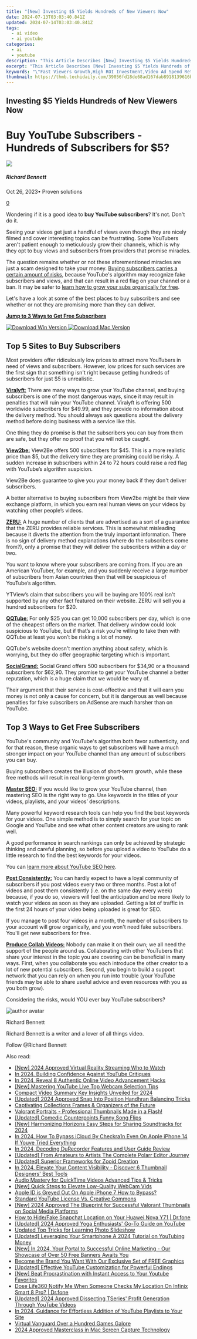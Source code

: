 ```yaml
---
title: "[New] Investing $5 Yields Hundreds of New Viewers Now"
date: 2024-07-13T03:03:40.841Z
updated: 2024-07-14T03:03:40.841Z
tags:
  - ai video
  - ai youtube
categories:
  - ai
  - youtube
description: "This Article Describes [New] Investing $5 Yields Hundreds of New Viewers Now"
excerpt: "This Article Describes [New] Investing $5 Yields Hundreds of New Viewers Now"
keywords: "\"Fast Viewers Growth,High ROI Investment,Video Ad Spend Returns,Effortless Viewer Expansion,Quick Audience Increase,Ad-Funded Traffic Boost,Cost-Effective Viewership Rise\""
thumbnail: https://thmb.techidaily.com/39056fd18de68ad167dab8918139616b0085a3cc76b52ba12d66889ac85fb462.jpg
---
```


## Investing $5 Yields Hundreds of New Viewers Now

# Buy YouTube Subscribers - Hundreds of Subscribers for $5?

![](https://images.wondershare.com/filmora/article-images/richard-bennett.jpg)

##### Richard Bennett

 Oct 26, 2023• Proven solutions

[0](#commentsBoxSeoTemplate)

Wondering if it is a good idea to **buy YouTube subscribers**? It's not. Don't do it.

Seeing your videos get just a handful of views even though they are nicely filmed and cover interesting topics can be frustrating. Some YouTubers aren't patient enough to meticulously grow their channels, which is why they opt to buy views and subscribers from providers that promise miracles.

The question remains whether or not these aforementioned miracles are just a scam designed to take your money. [Buying subscribers carries a certain amount of risks](https://tools.techidaily.com/wondershare/filmora/download/), because YouTube's algorithm may recognize fake subscribers and views, and that can result in a red flag on your channel or a ban. It may be safer to [learn how to grow your subs organically for free](https://tools.techidaily.com/wondershare/filmora/download/).

Let's have a look at some of the best places to buy subscribers and see whether or not they are promising more than they can deliver.

**[Jump to 3 Ways to Get Free Subscribers](#freesubs)**

[![Download Win Version](https://images.wondershare.com/filmora/guide/download-btn-win.jpg) ](https://tools.techidaily.com/wondershare/filmora/download/) [![Download Mac Version](https://images.wondershare.com/filmora/guide/download-btn-mac.jpg) ](https://tools.techidaily.com/wondershare/filmora/download/)

## Top 5 Sites to Buy Subscribers

Most providers offer ridiculously low prices to attract more YouTubers in need of views and subscribers. However, low prices for such services are the first sign that something isn't right because getting hundreds of subscribers for just $5 is unrealistic.

[**Viralyft**:](https://viralyft.com/buy-youtube-subscribers) There are many ways to grow your YouTube channel, and buying subscribers is one of the most dangerous ways, since it may result in penalties that will ruin your YouTube channel. Viralyft is offering 500 worldwide subscribers for $49.99, and they provide no information about the delivery method. You should always ask questions about the delivery method before doing business with a service like this.

One thing they do promise is that the subscribers you can buy from them are safe, but they offer no proof that you will not be caught.

[**View2be:**](http://www.view2.be/buy-youtube-subscribers/) View2Be offers 500 subscribers for $45\. This is a more realistic price than $5, but the delivery time they are promising could be risky. A sudden increase in subscribers within 24 to 72 hours could raise a red flag with YouTube’s algorithm suspicion.

View2Be does guarantee to give you your money back if they don't deliver subscribers.

A better alternative to buying subscribers from View2be might be their view exchange platform, in which you earn real human views on your videos by watching other people’s videos.

[**ZERU:**](https://zeru.com/buy-youtube-views) A huge number of clients that are advertised as a sort of a guarantee that the ZERU provides reliable services. This is somewhat misleading because it diverts the attention from the truly important information. There is no sign of delivery method explanations (where do the subscribers come from?), only a promise that they will deliver the subscribers within a day or two.

You want to know where your subscribers are coming from. If you are an American YouTuber, for example, and you suddenly receive a large number of subscribers from Asian countries then that will be suspicious of YouTube’s algorithm.

YTView’s claim that subscribers you will be buying are 100% real isn't supported by any other fact featured on their website. ZERU will sell you a hundred subscribers for $20.

[**QQTube**:](https://www.qqtube.com/) For only $25 you can get 10,000 subscribers per day, which is one of the cheapest offers on the market. That delivery window could look suspicious to YouTube, but if that’s a risk you’re willing to take then with QQTube at least you won’t be risking a lot of money.

QQTube's website doesn't mention anything about safety, which is worrying, but they do offer geographic targeting which is important.

[**SocialGrand:**](http://socialgrand.com/buy-youtube-subscribers/) Social Grand offers 500 subscribers for $34,90 or a thousand subscribers for $62,90\. They promise to get your YouTube channel a better reputation, which is a huge claim that we would be wary of.

Their argument that their service is cost-effective and that it will earn you money is not only a cause for concern, but it is dangerous as well because penalties for fake subscribers on AdSense are much harsher than on YouTube.

## Top 3 Ways to Get Free Subscribers

YouTube's community and YouTube's algorithm both favor authenticity, and for that reason, these organic ways to get subscribers will have a much stronger impact on your YouTube channel than any amount of subscribers you can buy.

Buying subscribers creates the illusion of short-term growth, while these free methods will result in real long-term growth.

[**Master SEO:**](https://tools.techidaily.com/wondershare/filmora/download/) If you would like to grow your YouTube channel, then mastering SEO is the right way to go. Use keywords in the titles of your videos, playlists, and your videos’ descriptions.

Many powerful keyword research tools can help you find the best keywords for your videos. One simple method is to simply search for your topic on Google and YouTube and see what other content creators are using to rank well.

A good performance in search rankings can only be achieved by strategic thinking and careful planning, so before you upload a video to YouTube do a little research to find the best keywords for your videos.

You can [learn more about YouTube SEO here](https://tools.techidaily.com/wondershare/filmora/download/).

**[Post Consistently:](https://tools.techidaily.com/wondershare/filmora/download/)** You can hardly expect to have a loyal community of subscribers if you post videos every two or three months. Post a lot of videos and post them consistently (i.e. on the same day every week) because, if you do so, viewers will feel the anticipation and be more likely to watch your videos as soon as they are uploaded. Getting a lot of traffic in the first 24 hours of your video being uploaded is great for SEO.

If you manage to post four videos in a month, the number of subscribers to your account will grow organically, and you won't need fake subscribers. You'll get new subscribers for free.

**[Produce Collab Videos:](https://tools.techidaily.com/wondershare/filmora/download/)** Nobody can make it on their own; we all need the support of the people around us. Collaborating with other YouTubers that share your interest in the topic you are covering can be beneficial in many ways. First, when you collaborate you each introduce the other creator to a lot of new potential subscribers. Second, you begin to build a support network that you can rely on when you run into trouble (your YouTube friends may be able to share useful advice and even resources with you as you both grow).

Considering the risks, would YOU ever buy YouTube subscribers?

![author avatar](https://images.wondershare.com/filmora/article-images/richard-bennett.jpg)

Richard Bennett

Richard Bennett is a writer and a lover of all things video.

Follow @Richard Bennett


<ins class="adsbygoogle"
     style="display:block"
     data-ad-format="autorelaxed"
     data-ad-client="ca-pub-7571918770474297"
     data-ad-slot="1223367746"></ins>



<ins class="adsbygoogle"
     style="display:block"
     data-ad-client="ca-pub-7571918770474297"
     data-ad-slot="8358498916"
     data-ad-format="auto"
     data-full-width-responsive="true"></ins>



<span class="atpl-alsoreadstyle">Also read:</span>
<div><ul>
<li><a href="https://youtube-data.techidaily.com/024-approved-virtual-reality-streaming-who-to-watch/"><u>[New] 2024 Approved  Virtual Reality Streaming  Who to Watch</u></a></li>
<li><a href="https://youtube-data.techidaily.com/24-building-confidence-against-youtube-critiques/"><u>In 2024, Building Confidence Against YouTube Critiques</u></a></li>
<li><a href="https://youtube-data.techidaily.com/24-reveal-8-authentic-online-video-advancement-hacks/"><u>In 2024, Reveal 8 Authentic Online Video Advancement Hacks</u></a></li>
<li><a href="https://youtube-data.techidaily.com/astering-youtube-live-top-webcam-selection-tips/"><u>[New] Mastering YouTube Live  Top Webcam Selection Tips</u></a></li>
<li><a href="https://youtube-data.techidaily.com/ct-video-summary-key-insights-unveiled-for-2024/"><u>Compact Video Summary  Key Insights Unveiled for 2024</u></a></li>
<li><a href="https://youtube-data.techidaily.com/ed-2024-approved-snap-into-position-handhran-balancing-tricks/"><u>[Updated] 2024 Approved  Snap Into Position  Handhran Balancing Tricks</u></a></li>
<li><a href="https://extra-hints.techidaily.com/captivating-collections-frames-and-organizers-of-the-future/"><u>Captivating Collections  Frames & Organizers of the Future</u></a></li>
<li><a href="https://youtube-data.techidaily.com/ant-portraits-professional-thumbnails-made-in-a-flash/"><u>Valorant Portraits - Professional Thumbnails Made in a Flash!</u></a></li>
<li><a href="https://youtube-data.techidaily.com/ed-comedic-counterpoints-funny-song-flips/"><u>[Updated] Comedic Counterpoints  Funny Song Flips</u></a></li>
<li><a href="https://youtube-data.techidaily.com/armonizing-horizons-easy-steps-for-sharing-soundtracks-for-2024/"><u>[New] Harmonizing Horizons  Easy Steps for Sharing Soundtracks for 2024</u></a></li>
<li><a href="https://activate-lock.techidaily.com/in-2024-how-to-bypass-icloud-by-checkra1n-even-on-apple-iphone-14-if-youve-tried-everything-by-drfone-ios/"><u>In 2024, How To Bypass iCloud By Checkra1n Even On Apple iPhone 14 If Youve Tried Everything</u></a></li>
<li><a href="https://screen-sharing-recording.techidaily.com/in-2024-decoding-durecorder-features-and-user-guide-review/"><u>In 2024, Decoding DuRecorder  Features and User Guide Review</u></a></li>
<li><a href="https://some-knowledge.techidaily.com/updated-from-amateurs-to-artists-the-complete-polarr-editor-journey/"><u>[Updated] From Amateurs to Artists  The Complete Polarr Editor Journey</u></a></li>
<li><a href="https://some-approaches.techidaily.com/updated-superior-frameworks-for-zooid-creation/"><u>[Updated] Superior Frameworks for Zooid Creation</u></a></li>
<li><a href="https://youtube-data.techidaily.com/24-elevate-your-content-visibility-discover-6-thumbnail-designers-best-tools/"><u>In 2024, Elevate Your Content Visibility - Discover 6 Thumbnail Designers' Best Tools</u></a></li>
<li><a href="https://voice-adjusting.techidaily.com/audio-mastery-for-quicktime-videos-advanced-tips-and-tricks/"><u>Audio Mastery for QuickTime Videos Advanced Tips & Tricks</u></a></li>
<li><a href="https://screen-recording.techidaily.com/new-quick-steps-to-elevate-low-quality-webcam-vids/"><u>[New] Quick Steps to Elevate Low-Quality WebCam Vids</u></a></li>
<li><a href="https://apple-account.techidaily.com/apple-id-is-greyed-out-on-apple-iphone-7-how-to-bypass-by-drfone-ios/"><u>Apple ID is Greyed Out On Apple iPhone 7 How to Bypass?</u></a></li>
<li><a href="https://youtube-data.techidaily.com/ard-youtube-license-vs-creative-commons/"><u>Standard YouTube License Vs. Creative Commons</u></a></li>
<li><a href="https://youtube-data.techidaily.com/024-approved-the-blueprint-for-successful-valorant-thumbnails-on-social-media-platforms/"><u>[New] 2024 Approved  The Blueprint for Successful Valorant Thumbnails on Social Media Platforms</u></a></li>
<li><a href="https://location-social.techidaily.com/how-to-hidefake-snapchat-location-on-your-huawei-nova-y71-drfone-by-drfone-virtual-android/"><u>How to Hide/Fake Snapchat Location on Your Huawei Nova Y71 | Dr.fone</u></a></li>
<li><a href="https://youtube-data.techidaily.com/ed-2024-approved-yoga-enthusiasts-go-to-guide-on-youtube/"><u>[Updated] 2024 Approved  Yoga Enthusiasts' Go-To Guide on YouTube</u></a></li>
<li><a href="https://ai-video-editing.techidaily.com/updated-top-tricks-for-learning-photo-slideshow/"><u>Updated Top Tricks for Learning Photo Slideshow</u></a></li>
<li><a href="https://youtube-webster.techidaily.com/ed-leveraging-your-smartphone-a-2024-tutorial-on-youtubing-money/"><u>[Updated] Leveraging Your Smartphone  A 2024 Tutorial on YouTubing Money</u></a></li>
<li><a href="https://youtube-data.techidaily.com/53422666-new-in-2024-your-portal-to-successful-online-marketing-our-showcase-of-over-50-free-banners-awaits-you/"><u>[New] In 2024, Your Portal to Successful Online Marketing - Our Showcase of Over 50 Free Banners Awaits You</u></a></li>
<li><a href="https://youtube-data.techidaily.com/e-the-brand-you-want-with-our-exclusive-set-of-free-graphics/"><u>Become the Brand You Want With Our Exclusive Set of FREE Graphics</u></a></li>
<li><a href="https://youtube-data.techidaily.com/ed-effective-youtube-customization-for-powerful-endings/"><u>[Updated] Effective YouTube Customization for Powerful Endings</u></a></li>
<li><a href="https://youtube-data.techidaily.com/eat-procrastination-with-instant-access-to-your-youtube-favorites/"><u>[New] Beat Procrastination with Instant Access to Your Youtube Favorites</u></a></li>
<li><a href="https://fake-location.techidaily.com/dose-life360-notify-me-when-someone-checks-my-location-on-infinix-smart-8-pro-drfone-by-drfone-virtual-android/"><u>Dose Life360 Notify Me When Someone Checks My Location On Infinix Smart 8 Pro? | Dr.fone</u></a></li>
<li><a href="https://youtube-data.techidaily.com/ed-2024-approved-dissecting-tseries-profit-generation-through-youtube-videos/"><u>[Updated] 2024 Approved  Dissecting TSeries' Profit Generation Through YouTube Videos</u></a></li>
<li><a href="https://youtube-data.techidaily.com/24-guidance-for-effortless-addition-of-youtube-playlists-to-your-site/"><u>In 2024, Guidance for Effortless Addition of YouTube Playlists to Your Site</u></a></li>
<li><a href="https://youtube-data.techidaily.com/al-vanguard-over-a-hundred-games-galore/"><u>Virtual Vanguard  Over a Hundred Games Galore</u></a></li>
<li><a href="https://video-screen-grab.techidaily.com/2024-approved-masterclass-in-mac-screen-capture-technology/"><u>2024 Approved  Masterclass in Mac Screen Capture Technology</u></a></li>
</ul></div>
